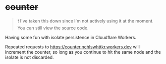 # ~~counter~~

> :exclamation: I've taken this down since I'm not actively using it at the moment. You can still view the source code.

Having some fun with isolate persistence in Cloudflare Workers.

Repeated requests to https://counter.nchlswhttkr.workers.dev will increment the counter, so long as you continue to hit the same node and the isolate is not discarded.
